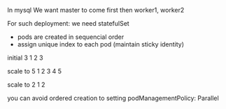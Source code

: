 In mysql
    We want master to come first then worker1, worker2

For such deployment: we need statefulSet
* pods are created in sequencial order
* assign unique index to each pod (maintain sticky identity)


initial 3
1
2
3

scale to 5
1 2 3 4 5

scale to 2
1 2

you can avoid ordered creation to setting podManagementPolicy: Parallel
